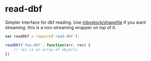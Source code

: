 # read-dbf

Simpler interface for dbf reading. Use [mbostock/shapefile](https://github.com/mbostock/shapefile)
if you want streaming: this is a non-streaming wrapper on top of it.

```js
var readDbf = require('read-dbf');

readDbf('foo.dbf', function(err, res) {
    // res is an array of objects
})
```
